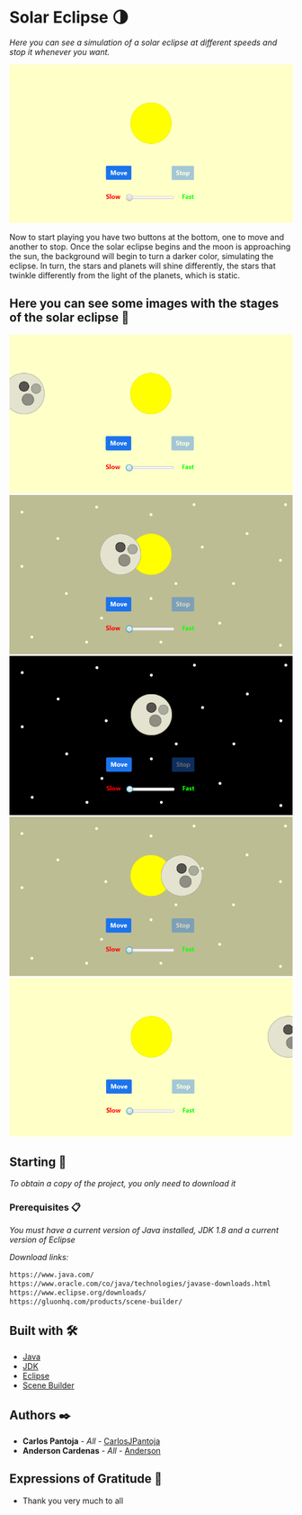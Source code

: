 # Solar Eclipse 🌗

_Here you can see a simulation of a solar eclipse at different speeds and stop it whenever you want._

![](https://github.com/CarlosJPantoja/jfx-solar-eclipse/blob/master/image/Phase0.PNG)

Now to start playing you have two buttons at the bottom, one to move and another to stop. Once the solar eclipse begins and the moon is approaching the sun, the background will begin to turn a darker color, simulating the eclipse. In turn, the stars and planets will shine differently, the stars that twinkle differently from the light of the planets, which is static.

## Here you can see some images with the stages of the solar eclipse 📱
![](https://github.com/CarlosJPantoja/jfx-solar-eclipse/blob/master/image/Phase1.PNG)
![](https://github.com/CarlosJPantoja/jfx-solar-eclipse/blob/master/image/Phase2.PNG)
![](https://github.com/CarlosJPantoja/jfx-solar-eclipse/blob/master/image/Phase3.PNG)
![](https://github.com/CarlosJPantoja/jfx-solar-eclipse/blob/master/image/Phase4.PNG)
![](https://github.com/CarlosJPantoja/jfx-solar-eclipse/blob/master/image/Phase5.PNG)

## Starting 🚀

_To obtain a copy of the project, you only need to download it_

### Prerequisites 📋

_You must have a current version of Java installed, JDK 1.8 and a current version of Eclipse_

_Download links:_

```
https://www.java.com/
https://www.oracle.com/co/java/technologies/javase-downloads.html
https://www.eclipse.org/downloads/
https://gluonhq.com/products/scene-builder/
```

## Built with 🛠️

* [Java](https://www.java.com/)
* [JDK](https://www.oracle.com/co/java/technologies/javase-downloads.html)
* [Eclipse](https://www.eclipse.org/downloads/)
* [Scene Builder](https://gluonhq.com/products/scene-builder/)

## Authors ✒️

* **Carlos Pantoja** - *All* - [CarlosJPantoja](https://github.com/CarlosJPantoja)
* **Anderson Cardenas** - *All* - [Anderson](https://github.com/anderson-154)

## Expressions of Gratitude 🎁

* Thank you very much to all
